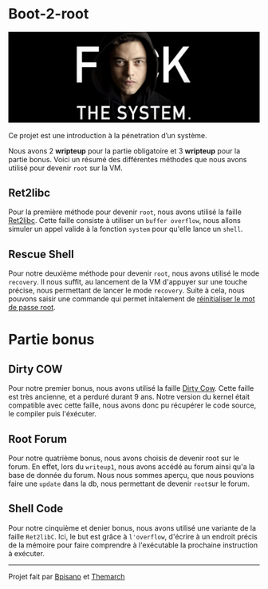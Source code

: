 # **Boot-2-root**

![Getting Started](./img/mister_robot.png)

Ce projet est une introduction à la pénetration d’un système.

Nous avons 2 **wripteup** pour la partie obligatoire et 3 **wripteup** pour la partie bonus.
Voici un résumé des différentes méthodes que nous avons utilisé pour devenir `root` sur la VM.

## **Ret2libc**


Pour la première méthode pour devenir `root`, nous avons utilisé la faille [Ret2libc](https://beta.hackndo.com/retour-a-la-libc/).
Cette faille consiste à utiliser un `buffer overflow`, nous allons simuler un appel valide à la fonction `system` pour qu'elle lance un `shell`. 

## **Rescue Shell**

Pour notre deuxième méthode pour devenir `root`, nous avons utilisé le mode `recovery`. Il nous suffit, au lancement de la VM d'appuyer sur une touche précise, nous permettant de lancer le mode `recovery`. Suite à cela, nous pouvons saisir une commande qui permet initalement de [réinitialiser le mot de passe root](https://wiki.archlinux.org/index.php/Reset_lost_root_password). 
# Partie bonus

## **Dirty COW**


Pour notre premier bonus, nous avons utilisé la faille [Dirty Cow](https://bond-o.medium.com/dirty-cow-2c79cd6859c9). Cette faille est très ancienne, et a perduré durant 9 ans. Notre version du kernel était compatible avec cette faille, nous avons donc pu récupérer le code source, le compiler puis l'éxécuter. 

## **Root Forum**


Pour notre quatrième bonus, nous avons choisis de devenir root sur le forum. En effet, lors du `writeup1`, nous avons accédé au forum ainsi qu'a la base de donnée du forum. Nous nous sommes aperçu, que nous pouvions faire une `update` dans la db, nous permettant de devenir `root`sur le forum.

## **Shell Code**


Pour notre cinquième et denier bonus, nous avons utilisé une variante de la faille `Ret2libC`. Ici, le but est grâce à `l'overflow`, d'écrire à un endroit précis de la mémoire pour faire comprendre à l'exécutable la prochaine instruction à exécuter.

---
Projet fait par [Bpisano](https://github.com/bpisano) et [Themarch](https://github.com/themarch)
